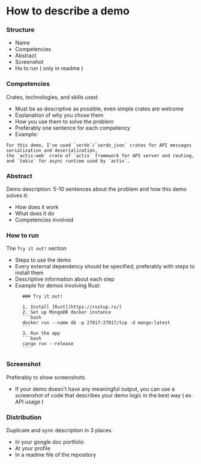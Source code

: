 # How to describe a demo

### Structure

- Name
- Сompetencies
- Abstract
- Screenshot
- Ho to run ( only in readme )

### Competencies

Crates, technologies, and skills used:

- Must be as descriptive as possible, even simple crates are welcome
- Explanation of why you chose them
- How you use them to solve the problem
- Preferably one sentence for each competency
- Example:
```
For this demo, I've used `serde`/`serde_json` crates for API messages serialization and deserialization,
the `actix-web` crate of `actix` framework for API server and routing,
and `tokio` for async runtime used by `actix`. 
```

### Abstract

Demo description: 5-10 sentences about the problem and how this demo solves it:

- How does it work 
- What does it do 
- Competencies involved

### How to run

The `Try it out!` section

- Steps to use the demo
- Every external dependency should be specified, preferably with steps to install them
- Descriptive information about each step
- Example for demos involving Rust:
```
      ### Try it out!

      1. Install [Rust](https://rustup.rs/)
      2. Set up MongoDB docker instance
      ```bash
      docker run --name db -p 27017:27017/tcp -d mongo:latest
      ```
      3. Run the app
      ```bash
      cargo run --release
      ```
```
  
### Screenshot 
 
Preferably to show screenshots.
 
- If your demo doesn't have any meaningful output, you can use a screenshot of code that describes your demo logic in the best way ( ex. API usage )

### Distribution

Duplicate and sync description in 3 places.

- In your google doc portfolio
- At your profile
- In a readme file of the repository

